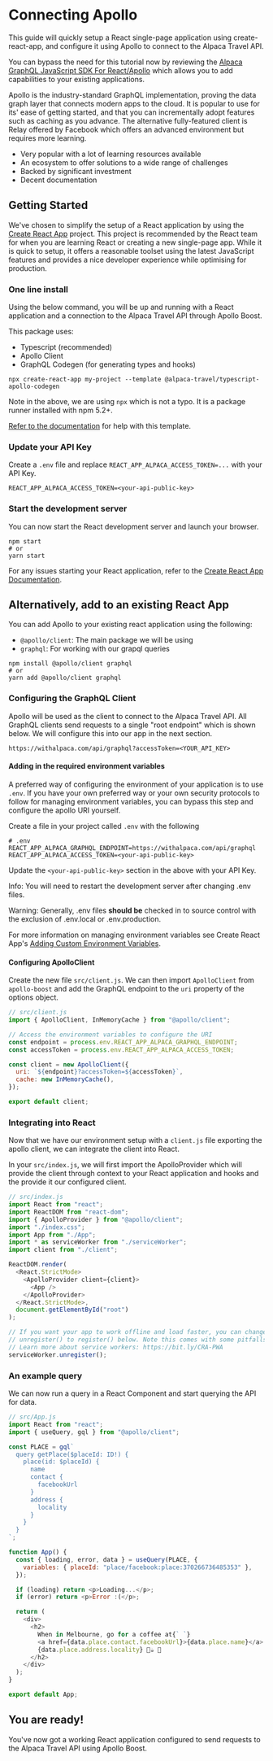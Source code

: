# Connecting Apollo

This guide will quickly setup a React single-page application using
create-react-app, and configure it using Apollo to connect to the Alpaca
Travel API.

You can bypass the need for this tutorial now by reviewing the
[Alpaca GraphQL JavaScript SDK For React/Apollo](https://github.com/AlpacaTravel/graph-sdk/tree/develop/packages/react-apollo)
which allows you to add capabilities to your existing applications.

Apollo is the industry-standard GraphQL implementation, proving the data graph
layer that connects modern apps to the cloud. It is popular to use for its' ease
of getting started, and that you can incrementally adopt features such as
caching as you advance. The alternative fully-featured client is Relay offered
by Facebook which offers an advanced environment but requires more learning.

- Very popular with a lot of learning resources available
- An ecosystem to offer solutions to a wide range of challenges
- Backed by significant investment
- Decent documentation

## Getting Started

We've chosen to simplify the setup of a React application by using the
[Create React App](https://github.com/facebook/create-react-app) project.
This project is recommended by the React team for when you are learning React or
creating a new single-page app. While it is quick to setup, it offers a
reasonable toolset using the latest JavaScript features and provides a nice
developer experience while optimising for production.

### One line install

Using the below command, you will be up and running with a React application and
a connection to the Alpaca Travel API through Apollo Boost.

This package uses:

- Typescript (recommended)
- Apollo Client
- GraphQL Codegen (for generating types and hooks)

```shell
npx create-react-app my-project --template @alpaca-travel/typescript-apollo-codegen
```

Note in the above, we are using `npx` which is not a typo. It is a package
runner installed with npm 5.2+.

[Refer to the documentation](https://github.com/AlpacaTravel/cra-template-typescript-apollo-codegen)
for help with this template.

### Update your API Key

Create a `.env` file and replace `REACT_APP_ALPACA_ACCESS_TOKEN=...` with your
API Key.

```
REACT_APP_ALPACA_ACCESS_TOKEN=<your-api-public-key>
```

### Start the development server

You can now start the React development server and launch your browser.

```shell
npm start
# or
yarn start
```

For any issues starting your React application, refer to the
[Create React App Documentation](https://github.com/facebook/create-react-app).

## Alternatively, add to an existing React App

You can add Apollo to your existing react application using the following:

- `@apollo/client`: The main package we will be using
- `graphql`: For working with our grapql queries

```shell
npm install @apollo/client graphql
# or
yarn add @apollo/client graphql
```

### Configuring the GraphQL Client

Apollo will be used as the client to connect to the Alpaca Travel API. All
GraphQL clients send requests to a single "root endpoint" which is shown below.
We will configure this into our app in the next section.

`https://withalpaca.com/api/graphql?accessToken=<YOUR_API_KEY>`

#### Adding in the required environment variables

A preferred way of configuring the environment of your application is to use
`.env`. If you have your own preferred way or your own security protocols to
follow for managing environment variables, you can bypass this step and
configure the apollo URI yourself.

Create a file in your project called `.env` with the following

```
# .env
REACT_APP_ALPACA_GRAPHQL_ENDPOINT=https://withalpaca.com/api/graphql
REACT_APP_ALPACA_ACCESS_TOKEN=<your-api-public-key>
```

Update the `<your-api-public-key>` section in the above with your API Key.

Info: You will need to restart the development server after changing .env files.

Warning: Generally, .env files <strong>should be</strong> checked in to source
control with the exclusion of .env.local or .env.production.

For more information on managing environment variables see Create React App's
[Adding Custom Environment Variables](https://create-react-app.dev/docs/adding-custom-environment-variables/).

#### Configuring ApolloClient

Create the new file `src/client.js`. We can then import `ApolloClient` from
`apollo-boost` and add the GraphQL endpoint to the `uri` property of the options
object.

```javascript
// src/client.js
import { ApolloClient, InMemoryCache } from "@apollo/client";

// Access the environment variables to configure the URI
const endpoint = process.env.REACT_APP_ALPACA_GRAPHQL_ENDPOINT;
const accessToken = process.env.REACT_APP_ALPACA_ACCESS_TOKEN;

const client = new ApolloClient({
  uri: `${endpoint}?accessToken=${accessToken}`,
  cache: new InMemoryCache(),
});

export default client;
```

### Integrating into React

Now that we have our environment setup with a `client.js` file exporting the
apollo client, we can integrate the client into React.

In your `src/index.js`, we will first import the ApolloProvider which will
provide the client through context to your React application and hooks and the
provide it our configured client.

```javascript
// src/index.js
import React from "react";
import ReactDOM from "react-dom";
import { ApolloProvider } from "@apollo/client";
import "./index.css";
import App from "./App";
import * as serviceWorker from "./serviceWorker";
import client from "./client";

ReactDOM.render(
  <React.StrictMode>
    <ApolloProvider client={client}>
      <App />
    </ApolloProvider>
  </React.StrictMode>,
  document.getElementById("root")
);

// If you want your app to work offline and load faster, you can change
// unregister() to register() below. Note this comes with some pitfalls.
// Learn more about service workers: https://bit.ly/CRA-PWA
serviceWorker.unregister();
```

### An example query

We can now run a query in a React Component and start querying the API for data.

```javascript
// src/App.js
import React from "react";
import { useQuery, gql } from "@apollo/client";

const PLACE = gql`
  query getPlace($placeId: ID!) {
    place(id: $placeId) {
      name
      contact {
        facebookUrl
      }
      address {
        locality
      }
    }
  }
`;

function App() {
  const { loading, error, data } = useQuery(PLACE, {
    variables: { placeId: "place/facebook:place:370266736485353" },
  });

  if (loading) return <p>Loading...</p>;
  if (error) return <p>Error :(</p>;

  return (
    <div>
      <h2>
        When in Melbourne, go for a coffee at{` `}
        <a href={data.place.contact.facebookUrl}>{data.place.name}</a> in{` `}
        {data.place.address.locality} 🦙☕ 🚀
      </h2>
    </div>
  );
}

export default App;
```

## You are ready!

You've now got a working React application configured to send requests to the
Alpaca Travel API using Apollo Boost.
